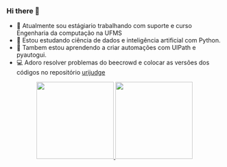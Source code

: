 ### Hi there 👋

- 🔭 Atualmente sou estágiario trabalhando com suporte e curso Engenharia da computação na UFMS 
- 🌱 Estou estudando ciência de dados e inteligência artificial com Python.
- 🎯 Tambem estou aprendendo a criar automações com UIPath e pyautogui.
- :computer: Adoro resolver problemas do beecrowd e colocar as versões dos códigos no repositório <a href="https://github.com/VictorRamires/urijudge">urijudge</a>

<div align="center">
  <a href="https://github.com/victorramires">
  <img height="180em" src="https://github-readme-stats.vercel.app/api?username=victorramires&show_icons=true&theme=dracula&include_all_commits=true&count_private=true"/>
  <img height="180em" src="https://github-readme-stats.vercel.app/api/top-langs/?username=victorramires&layout=compact&langs_count=7&theme=dracula"/>
</div>

